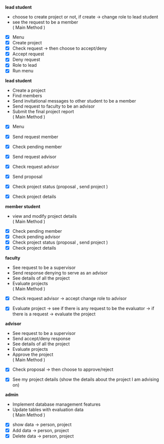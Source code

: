 
**lead student**
- choose to create project or not, if create -> change role to lead student
- see the request to be a member  
  ( Main Method )
- [x] Menu
- [x] Create project
- [x] Check request  -> then choose to accept/deny
- [x] Accept request 
- [x] Deny request
- [x] Role to lead
- [x] Run menu

**lead student**
- Create a project
- Find members
- Send invitational messages to other student to be a member
- Send request to faculty to be an advisor
- Submit the final project report  
  ( Main Method )
- [x] Menu
- [x] Send request member
- [x] Check pending member
- [x] Send request advisor
- [x] Check request advisor
- [x] Send proposal
- [x] Check project status (proposal , send project )
- [x] Check project details


**member student**
- view and modify project details  
  ( Main Method )
- [x] Check pending member
- [x] Check pending advisor
- [x] Check project status (proposal , send project )
- [x] Check project details

**faculty**
- See request to be a supervisor
- Send response denying to serve as an advisor
- See details of all the project
- Evaluate projects  
  ( Main Method )
- [x] Check request advisor
-> accept change role to advisor
- [x] Evaluate project
-> see if there is any request to be the evaluator
-> if there is a request
-> evaluate the project


**advisor**
- See request to be a supervisor
- Send accept/deny response
- See details of all the project
- Evaluate projects
- Approve the project  
  ( Main Method )
- [x] Check proposal -> then choose to approve/reject
- [x] See my project details (show the details about the project I am advising on)


**admin**
- Implement database management features
- Update tables with evaluation data  
  ( Main Method )
- [x] show data -> person, project
- [x] Add data -> person, project
- [x] Delete data -> person, project
